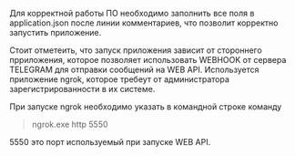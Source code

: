 Для корректной работы ПО необходимо заполнить все поля в application.json  после линии комментариев,
что позволит корректно запустить приложение.

Стоит отметеить, что запуск приложения зависит от стороннего прриложения, которое позволяет использовать WEBHOOK от сервера TELEGRAM 
для отправки сообщений на WEB API. 
Используется приложение ngrok, которое требеут от администратора зарегистрированности в их системе.

При запуске ngrok необходимо указать в командной строке команду 

>ngrok.exe http 5550

5550 это порт используемый при запуске WEB API. 
